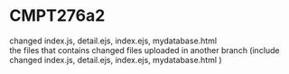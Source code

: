 # CMPT276a2
changed index.js, detail.ejs, index.ejs, mydatabase.html                                                                                                                                                            
the files that contains changed files uploaded in another branch (include changed index.js, detail.ejs, index.ejs, mydatabase.html )
